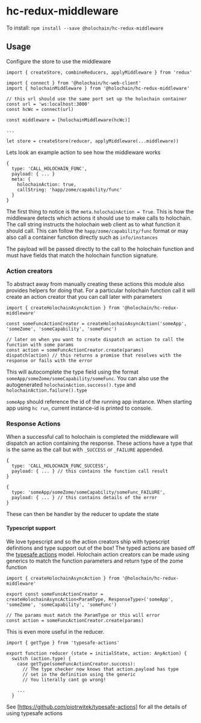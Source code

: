 # hc-redux-middleware

To install: `npm install --save @holochain/hc-redux-middleware`

## Usage

Configure the store to use the middleware

```
import { createStore, combineReducers, applyMiddleware } from 'redux'

import { connect } from '@holochain/hc-web-client'
import { holochainMiddleware } from '@holochain/hc-redux-middleware'

// this url should use the same port set up the holochain container
const url = 'ws:localhost:3000'
const hcWc = connect(url)

const middleware = [holochainMiddleware(hcWc)]

...

let store = createStore(reducer, applyMiddleware(...middleware))
```

Lets look an example action to see how the middleware works

```
{
  type: 'CALL_HOLOCHAIN_FUNC',
  payload: { ... }
  meta: { 
  	holochainAction: true, 
  	callString: 'happ/zome/capability/func' 
  }
}
```

The first thing to notice is the `meta.holochainAction = True`. This is how the middleware detects which actions it should use to make calls to holochain. The call string instructs the holochain web client as to what function it should call. This can follow the `happ/zome/capability/func` format or may also call a container function directly such as `info/instances`

The payload will be passed directly to the call to the holochain function and must have fields that match the holochain function signature.

### Action creators

To abstract away from manually creating these actions this module also provides helpers for doing that. For a particular holochain function call it will create an action creator that you can call later with parameters

```
import { createHolochainAsyncAction } from '@holochain/hc-redux-middleware'

const someFuncActionCreator = createHolochainAsyncAction('someApp', 'someZome', 'someCapability', 'someFunc')

// later on when you want to create dispatch an action to call the function with some params
const action = someFuncActionCreator.create(params)
dispatch(action) // this returns a promise that resolves with the response or fails with the error

```

This will autocomplete the type field using the format `someApp/someZome/someCapability/someFunc`. You can also use the autogenerated `holochainAction.success().type` and `holochainAction.failure().type`

`someApp` should reference the id of the running app instance. When starting app using `hc run`, current instance-id is printed to console. 

### Response Actions

When a successful call to holochain is completed the middleware will dispatch an action containing the response. These actions have a type that is the same as the call but with `_SUCCESS` or `_FAILURE` appended.

```
{
  type: 'CALL_HOLOCHAIN_FUNC_SUCCESS',
  payload: { ... } // this contains the function call result
}

{
  type: 'someApp/someZome/someCapability/someFunc_FAILURE',
  payload: { ... } // this contains details of the error
}
```

These can then be handler by the reducer to update the state


#### Typescript support

We love typescript and so the action creators ship with typescript definitions and type support out of the box! The typed actions are based off the [typesafe actions](https://github.com/piotrwitek/typesafe-actions) model. Holochain action creators can be made using generics to match the function parameters and return type of the zome function

```
import { createHolochainAsyncAction } from '@holochain/hc-redux-middleware'

export const someFuncActionCreator = createHolochainAsyncAction<ParamType, ResponseType>('someApp', 'someZome', 'someCapability', 'someFunc')

// The params must match the ParamType or this will error
const action = someFuncActionCreator.create(params)
```
This is even more useful in the reducer. 

```
import { getType } from 'typesafe-actions'

export function reducer (state = initialState, action: AnyAction) {
  switch (action.type) {
    case getType(someFuncActionCreator.success):
      // The type checker now knows that action.payload has type
      // set in the definition using the generic
      // You literally cant go wrong!

    ...
  }
```
See [https://github.com/piotrwitek/typesafe-actions] for all the details of using typesafe actions


